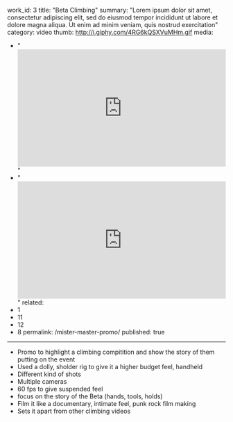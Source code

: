 work_id: 3
title: "Beta Climbing"
summary: "Lorem ipsum dolor sit amet, consectetur adipiscing elit, sed do eiusmod tempor incididunt ut labore et dolore magna aliqua. Ut enim ad minim veniam, quis nostrud exercitation"
category: video
thumb: http://i.giphy.com/4RG6kQSXVuMHm.gif
media:
  - "<style>.embed-container { position: relative; padding-bottom: 56.25%; height: 0; overflow: hidden; max-width: 100%; } .embed-container iframe, .embed-container object, .embed-container embed { position: absolute; top: 0; left: 0; width: 100%; height: 100%; }</style><div class='embed-container'><iframe src='https://player.vimeo.com/video/158587811' frameborder='0' webkitAllowFullScreen mozallowfullscreen allowFullScreen></iframe></div>"
  - "<div class='embed-container'><iframe src='https://player.vimeo.com/video/145217130' frameborder='0' webkitAllowFullScreen mozallowfullscreen allowFullScreen></iframe></div>"
related:
  - 1
  - 11
  - 12
  - 8
permalink: /mister-master-promo/
published: true
---
- Promo to highlight a climbing compitition and show the story of them putting on the event
- Used a dolly, sholder rig to give it a higher budget feel, handheld 
- Different kind of shots
- Multiple cameras
- 60 fps to give suspended feel
- focus on the story of the Beta (hands, tools, holds)
- Film it like a documentary, intimate feel, punk rock film making
- Sets it apart from other climbing videos
